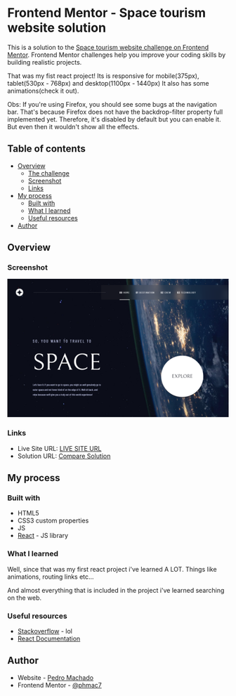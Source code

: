 # Frontend Mentor - Space tourism website solution

This is a solution to the [Space tourism website challenge on Frontend Mentor](https://www.frontendmentor.io/challenges/space-tourism-multipage-website-gRWj1URZ3). Frontend Mentor challenges help you improve your coding skills by building realistic projects. 

That was my fist react project!
Its is responsive for mobile(375px), tablet(530px - 768px) and desktop(1100px - 1440px)
It also has some animations(check it out).

Obs: If you're using Firefox, you should see some bugs at the navigation bar. That's because Firefox does not have the backdrop-filter property full implemented yet. Therefore, it's disabled by default but you can enable it. But even then it wouldn't show all the effects.

## Table of contents

- [Overview](#overview)
  - [The challenge](#the-challenge)
  - [Screenshot](#screenshot)
  - [Links](#links)
- [My process](#my-process)
  - [Built with](#built-with)
  - [What I learned](#what-i-learned)
  - [Useful resources](#useful-resources)
- [Author](#author)


## Overview

### Screenshot

![](./src/assets/print.PNG)


### Links

- Live Site URL: [LIVE SITE URL](https://phmac7-space.netlify.app/)
- Solution URL: [Compare Solution](https://your-solution-url.com)

## My process

### Built with

- HTML5
- CSS3 custom properties
- JS
- [React](https://reactjs.org/) - JS library


### What I learned

Well, since that was my first react project i've learned A LOT.
Things like animations, routing links etc...

And almost everything that is included in the project i've learned searching on the web.


### Useful resources

- [Stackoverflow](https://stackoverflow.com/) - lol
- [React Documentation](https://reactjs.org/docs/getting-started.html)

## Author

- Website - [Pedro Machado](https://github.com/phmac7)
- Frontend Mentor - [@phmac7](https://www.frontendmentor.io/profile/phmac7)
